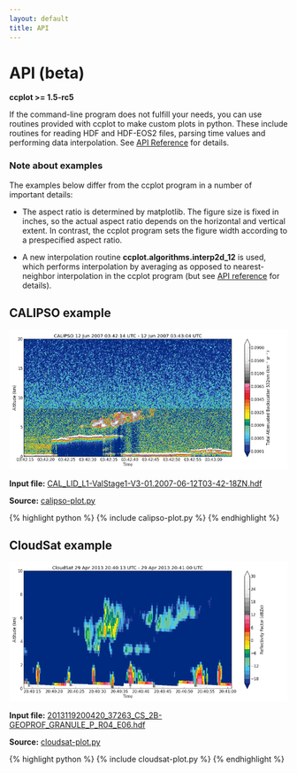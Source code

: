 ```yaml
---
layout: default
title: API
---
```

API (beta)
==========

**ccplot >= 1.5-rc5**

If the command-line program does not fulfill your needs,
you can use routines
provided with ccplot to make custom plots in python. These include routines
for reading HDF and HDF-EOS2 files, parsing time values and performing
data interpolation. See [API Reference](reference/) for details.

### Note about examples

The examples below differ from the ccplot program in a number of important
details:

* The aspect ratio is determined by matplotlib. The figure size is fixed
in inches, so the actual aspect ratio depends on the horizontal and
vertical extent. In contrast, the ccplot program sets the figure width
according to a prespecified aspect ratio.

* A new interpolation routine **ccplot.algorithms.interp2d_12** is used,
which performs interpolation by averaging
as opposed to nearest-neighbor interpolation in the ccplot program
(but see [API reference](reference/) for details).

CALIPSO example
---------------

[![CALIPSO example](calipso-plot-small.png)](calipso-plot.png)

**Input file:**
[CAL_LID_L1-ValStage1-V3-01.2007-06-12T03-42-18ZN.hdf](https://sourceforge.net/projects/ccplot/files/products/CAL_LID_L1-ValStage1-V3-01.2007-06-12T03-42-18ZN.hdf)

**Source:** [calipso-plot.py](https://raw.github.com/peterkuma/ccplot/gh-pages/_includes/calipso-plot.py)

{% highlight python %}
{% include calipso-plot.py %}
{% endhighlight %}

CloudSat example
----------------

[![CloudSat example](cloudsat-plot-small.png)](cloudsat-plot.png)

**Input file:**
[2013119200420_37263_CS_2B-GEOPROF_GRANULE_P_R04_E06.hdf](https://sourceforge.net/projects/ccplot/files/products/2013119200420_37263_CS_2B-GEOPROF_GRANULE_P_R04_E06.hdf)

**Source:** [cloudsat-plot.py](https://raw.github.com/peterkuma/ccplot/gh-pages/_includes/cloudsat-plot.py)

{% highlight python %}
{% include cloudsat-plot.py %}
{% endhighlight %}
